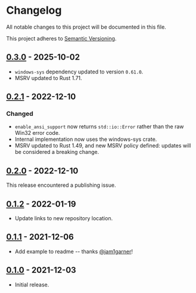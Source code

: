 # Changelog

All notable changes to this project will be documented in this file.

This project adheres to [Semantic Versioning](https://semver.org).

## [0.3.0] - 2025-10-02

- `windows-sys` dependency updated to version `0.61.0`.
- MSRV updated to Rust 1.71.

## [0.2.1] - 2022-12-10

### Changed

- `enable_ansi_support` now returns `std::io::Error` rather than the raw Win32 error code.
- Internal implementation now uses the windows-sys crate.
- MSRV updated to Rust 1.49, and new MSRV policy defined: updates will be considered a breaking
  change.

## [0.2.0] - 2022-12-10

This release encountered a publishing issue.

## [0.1.2] - 2022-01-19

- Update links to new repository location.

## [0.1.1] - 2021-12-06

- Add example to readme -- thanks [@jam1garner](https://github.com/jam1garner)!

## [0.1.0] - 2021-12-03

- Initial release.

[0.3.0]: https://github.com/sunshowers-code/enable-ansi-support/releases/tag/0.3.0
[0.2.1]: https://github.com/sunshowers-code/enable-ansi-support/releases/tag/0.2.1
[0.2.0]: https://github.com/sunshowers-code/enable-ansi-support/releases/tag/0.2.0
[0.1.2]: https://github.com/sunshowers-code/enable-ansi-support/releases/tag/0.1.2
[0.1.1]: https://github.com/sunshowers-code/enable-ansi-support/releases/tag/0.1.1
[0.1.0]: https://github.com/sunshowers-code/enable-ansi-support/releases/tag/0.1.0
